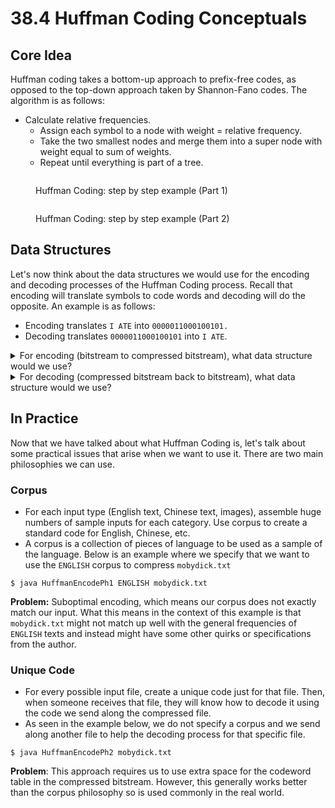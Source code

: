 # 38.4 Huffman Coding Conceptuals

## Core Idea

Huffman coding takes a bottom-up approach to prefix-free codes, as opposed to the top-down approach taken by Shannon-Fano codes. The algorithm is as follows:

* Calculate relative frequencies.
  * Assign each symbol to a node with weight = relative frequency.
  * Take the two smallest nodes and merge them into a super node with weight equal to sum of weights.
  * Repeat until everything is part of a tree.

<figure><img src="../.gitbook/assets/Screen Shot 2023-04-24 at 6.12.04 PM.png" alt=""><figcaption><p>Huffman Coding: step by step example (Part 1)</p></figcaption></figure>

<figure><img src="../.gitbook/assets/Screen Shot 2023-04-24 at 6.12.56 PM.png" alt=""><figcaption><p>Huffman Coding: step by step example (Part 2)</p></figcaption></figure>

## Data Structures

Let's now think about the data structures we would use for the encoding and decoding processes of the Huffman Coding process. Recall that encoding will translate symbols to code words and decoding will do the opposite. An example is as follows:

* Encoding translates `I ATE` into `0000011000100101.`
* Decoding translates `0000011000100101` into `I ATE`.

<details>

<summary>For encoding (bitstream to compressed bitstream), what data structure would we use? </summary>

There are two options!

1. **HashMap/TreeMap**: create a map from character to bit sequence, calling the `get()` method to look up each character
2. **Array**: Each index of the array would represent the character, with the bit sequence in that slot of the array. Recall that each character is just an integer. For example, the letter `A` is `65`).&#x20;

What's the difference? Arrays are faster than maps but might use more memory if indices are unused.

</details>

<details>

<summary>For decoding (compressed bitstream back to bitstream), what data structure would we use?</summary>

There is really only one good data structure that can help us find longest prefixes of bit streams.

**Trie**: Here, we can use a Binary Trie with numbers 0 and 1. When we get the bitstream, the trie allows easy lookup to the longest prefix. Below is an image that demonstrates how the trie could look.

<img src="../.gitbook/assets/Screenshot 2023-04-24 at 8.50.11 PM.png" alt="" data-size="original">

</details>

## In Practice

Now that we have talked about what Huffman Coding is, let's talk about some practical issues that arise when we want to use it. There are two main philosophies we can use.

### Corpus

* For each input type (English text, Chinese text, images), assemble huge numbers of sample inputs for each category. Use corpus to create a standard code for English, Chinese, etc.&#x20;
* A corpus is a collection of pieces of language to be used as a sample of the language. Below is an example where we specify that we want to use the `ENGLISH` corpus to compress `mobydick.txt`

```
$ java HuffmanEncodePh1 ENGLISH mobydick.txt
```

**Problem:** Suboptimal encoding, which means our corpus does not exactly match our input. What this means in the context of this example is that `mobydick.txt` might not match up well with the general frequencies of `ENGLISH` texts and instead might have some other quirks or specifications from the author.

### Unique Code

* For every possible input file, create a unique code just for that file. Then, when someone receives that file, they will know how to decode it using the code we send along the compressed file.&#x20;
* As seen in the example below, we do not specify a corpus and we send along another file to help the decoding process for that specific file.

```
$ java HuffmanEncodePh2 mobydick.txt
```

**Problem**: This approach requires us to use extra space for the codeword table in the compressed bitstream. However, this generally works better than the corpus philosophy so is used commonly in the real world.

&#x20;
